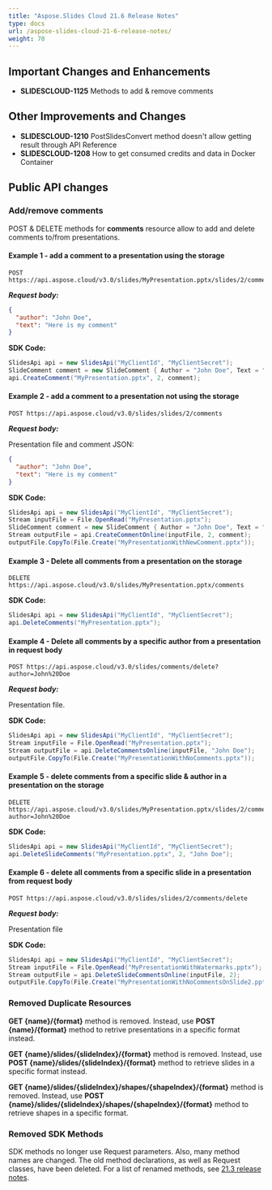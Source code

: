 ```yaml
---
title: "Aspose.Slides Cloud 21.6 Release Notes"
type: docs
url: /aspose-slides-cloud-21-6-release-notes/
weight: 70
---
```


## **Important Changes and Enhancements**
- **SLIDESCLOUD-1125** Methods to add & remove comments

## **Other Improvements and Changes**
- **SLIDESCLOUD-1210** PostSlidesConvert method doesn't allow getting result through API Reference
- **SLIDESCLOUD-1208** How to get consumed credits and data in Docker Container

## **Public API changes**
### **Add/remove comments**
POST & DELETE methods for **comments** resource allow to add and delete comments to/from presentations.

#### **Example 1 - add a comment to a presentation using the storage**

```
POST https://api.aspose.cloud/v3.0/slides/MyPresentation.pptx/slides/2/comments
```

***Request body:***

```json
{
  "author": "John Doe",
  "text": "Here is my comment"
}
```

**SDK Code:**

```csharp
SlidesApi api = new SlidesApi("MyClientId", "MyClientSecret");
SlideComment comment = new SlideComment { Author = "John Doe", Text = "Here is my comment" };
api.CreateComment("MyPresentation.pptx", 2, comment);
```


#### **Example 2 - add a comment to a presentation not using the storage**

```
POST https://api.aspose.cloud/v3.0/slides/slides/2/comments
```

***Request body:***

Presentation file and comment JSON:

```json
{
  "author": "John Doe",
  "text": "Here is my comment"
}
```

**SDK Code:**

```csharp
SlidesApi api = new SlidesApi("MyClientId", "MyClientSecret");
Stream inputFile = File.OpenRead("MyPresentation.pptx");
SlideComment comment = new SlideComment { Author = "John Doe", Text = "Here is my comment" };
Stream outputFile = api.CreateCommentOnline(inputFile, 2, comment);
outputFile.CopyTo(File.Create("MyPresentationWithNewComment.pptx"));
```

#### **Example 3 - Delete all comments from a presentation on the storage**

```
DELETE https://api.aspose.cloud/v3.0/slides/MyPresentation.pptx/comments
```

**SDK Code:**

```csharp
SlidesApi api = new SlidesApi("MyClientId", "MyClientSecret");
api.DeleteComments("MyPresentation.pptx");
```

#### **Example 4 - Delete all comments by a specific author from a presentation in request body**

```
POST https://api.aspose.cloud/v3.0/slides/comments/delete?author=John%20Doe
```

***Request body:***

Presentation file.

**SDK Code:**

```csharp
SlidesApi api = new SlidesApi("MyClientId", "MyClientSecret");
Stream inputFile = File.OpenRead("MyPresentation.pptx");
Stream outputFile = api.DeleteCommentsOnline(inputFile, "John Doe");
outputFile.CopyTo(File.Create("MyPresentationWithNoComments.pptx"));
```

#### **Example 5 - delete comments from a specific slide & author in a presentation on the storage**

```
DELETE https://api.aspose.cloud/v3.0/slides/MyPresentation.pptx/slides/2/comments?author=John%20Doe
```

**SDK Code:**

```csharp
SlidesApi api = new SlidesApi("MyClientId", "MyClientSecret");
api.DeleteSlideComments("MyPresentation.pptx", 2, "John Doe");
```

#### **Example 6 - delete all comments from a specific slide in a presentation from request body**

```
POST https://api.aspose.cloud/v3.0/slides/slides/2/comments/delete
```

***Request body:***

Presentation file

**SDK Code:**

```csharp
SlidesApi api = new SlidesApi("MyClientId", "MyClientSecret");
Stream inputFile = File.OpenRead("MyPresentationWithWatermarks.pptx");
Stream outputFile = api.DeleteSlideCommentsOnline(inputFile, 2);
outputFile.CopyTo(File.Create("MyPresentationWithNoCommentsOnSlide2.pptx"));
```

### **Removed Duplicate Resources**

**GET {name}/{format}** method is removed. Instead, use **POST {name}/{format}** method to retrive presentations in a specific format instead.

**GET {name}/slides/{slideIndex}/{format}** method is removed. Instead, use **POST {name}/slides/{slideIndex}/{format}** method to retrieve slides in a specific format instead.

**GET {name}/slides/{slideIndex}/shapes/{shapeIndex}/{format}** method is removed. Instead, use **POST {name}/slides/{slideIndex}/shapes/{shapeIndex}/{format}** method to retrieve shapes in a specific format.

### **Removed SDK Methods**

SDK methods no longer use Request parameters. Also, many method names are changed.
The old method declarations, as well as Request classes, have been deleted.
For a list of renamed methods, see [21.3 release notes](/slides/aspose-slides-cloud-21-3-release-notes).